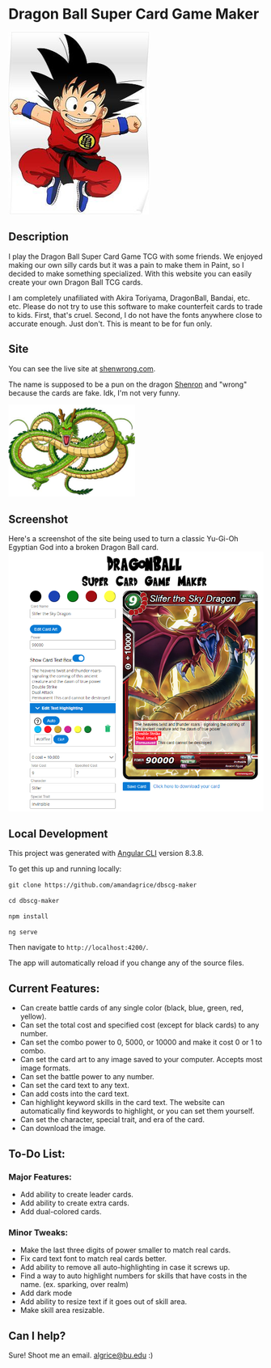 # Dragon Ball Super Card Game Maker

![](./images/goku.jpg)

## Description

I play the Dragon Ball Super Card Game TCG with some friends. We enjoyed making our own silly cards but it was a pain to make them in Paint, so I decided to make something specialized. With this website you can easily create your own Dragon Ball TCG cards.

I am completely unafiliated with Akira Toriyama, DragonBall, Bandai, etc. etc. Please do not try to use this software to make counterfeit cards to trade to kids. First, that's cruel. Second, I do not have the fonts anywhere close to accurate enough. Just don't. This is meant to be for fun only.  

## Site

You can see the live site at [shenwrong.com](http:shenwrong.com/).

The name is supposed to be a pun on the dragon [Shenron](https://dragonball.fandom.com/wiki/Shenron) and "wrong" because the cards are fake. Idk, I'm not very funny. 

<img src="./images/shenlong.jpg" width="250">

## Screenshot 

Here's a screenshot of the site being used to turn a classic Yu-Gi-Oh Egyptian God into a broken Dragon Ball card. 
![](./images/screenshot.PNG)


## Local Development

This project was generated with [Angular CLI](https://github.com/angular/angular-cli) version 8.3.8.

To get this up and running locally:

  `git clone https://github.com/amandagrice/dbscg-maker`
  
  `cd dbscg-maker`
  
  `npm install`
  
  `ng serve`
  
Then navigate to `http://localhost:4200/`. 

The app will automatically reload if you change any of the source files.

## Current Features:

- Can create battle cards of any single color (black, blue, green, red, yellow).
- Can set the total cost and specified cost (except for black cards) to any number.
- Can set the combo power to 0, 5000, or 10000 and make it cost 0 or 1 to combo.
- Can set the card art to any image saved to your computer. Accepts most image formats.
- Can set the battle power to any number. 
- Can set the card text to any text. 
- Can add costs into the card text. 
- Can highlight keyword skills in the card text. The website can automatically find keywords to highlight, or you can set them yourself. 
- Can set the character, special trait, and era of the card. 
- Can download the image. 

## To-Do List:

### Major Features:
- Add ability to create leader cards.
- Add ability to create extra cards.
- Add dual-colored cards.

### Minor Tweaks:
- Make the last three digits of power smaller to match real cards.
- Fix card text font to match real cards better.
- Add ability to remove all auto-highlighting in case it screws up.
- Find a way to auto highlight numbers for skills that have costs in the name. (ex. sparking, over realm)
- Add dark mode
- Add ability to resize text if it goes out of skill area.
- Make skill area resizable.

## Can I help?

Sure! Shoot me an email. algrice@bu.edu :)
